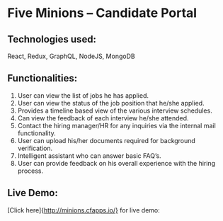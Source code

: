 # Five Minions – Candidate Portal

## Technologies used:
React, Redux, GraphQL, NodeJS, MongoDB

## Functionalities:

1.	User can view the list of jobs he has applied.
2.	User can view the status of the job position that he/she applied.
3.	Provides a timeline based view of the various interview schedules.
4.	Can view the feedback of each interview he/she attended.
5.	Contact the hiring manager/HR for any inquiries via the internal mail functionality.
6.	User can upload his/her documents required for background verification.
7.	Intelligent assistant who can answer basic FAQ’s.
8.	User can provide feedback on his overall experience with the hiring process.


## Live Demo:
[Click here]{http://minions.cfapps.io/} for live demo: 
